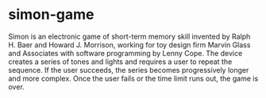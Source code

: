 # simon-game
Simon is an electronic game of short-term memory skill invented by Ralph H. Baer and Howard J. Morrison, working for toy design firm Marvin Glass and Associates with software programming by Lenny Cope. The device creates a series of tones and lights and requires a user to repeat the sequence. If the user succeeds, the series becomes progressively longer and more complex. Once the user fails or the time limit runs out, the game is over.
